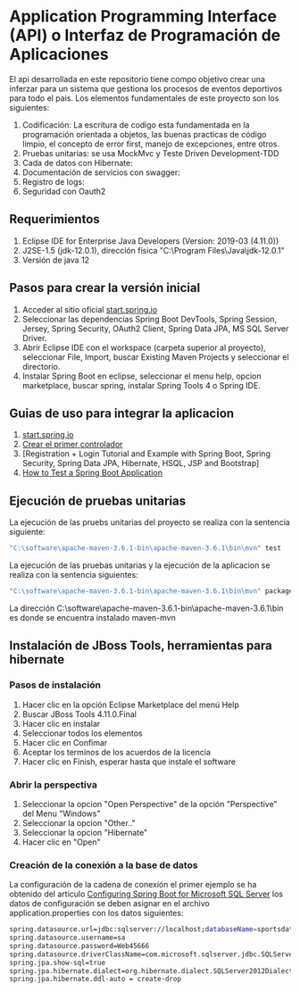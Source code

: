 # Application Programming Interface (API) o Interfaz de Programación de Aplicaciones

El api desarrollada en este repositorio tiene compo objetivo crear una inferzar para un sistema que gestiona los procesos de eventos deportivos para todo el pais.   Los elementos fundamentales de este proyecto son los siguientes:

1. Codificación: La escritura de codigo esta fundamentada en la programación orientada a objetos, las buenas practicas de código limpio, el concepto de error first, manejo de excepciones, entre otros.
2. Pruebas unitarias: se usa MockMvc y Teste Driven Development-TDD
3. Cada de datos con Hibernate:
4. Documentación de servicios con swagger:
5. Registro de logs:
6. Seguridad con Oauth2

## Requerimientos

1. Eclipse IDE for Enterprise Java Developers (Version: 2019-03 (4.11.0))
2. J2SE-1.5 (jdk-12.0.1), dirección física "C:\Program Files\Java\jdk-12.0.1"
3. Versión de java 12


## Pasos para crear la versión inicial

1. Acceder al sitio oficial [start.spring.io](https://start.spring.io/)
2. Seleccionar las dependencias Spring Boot DevTools, Spring Session, Jersey, Spring Security, OAuth2 Client, Spring Data JPA, MS SQL Server Driver.
3. Abrir Eclipse IDE con el workspace (carpeta superior al proyecto), seleccionar File, Import, buscar Existing Maven Projects y seleccionar el directorio.
4. Instalar Spring Boot en eclipse, seleccionar el menu help, opcion marketplace, buscar spring, instalar Spring Tools 4 o Spring IDE.

## Guias de uso para integrar la aplicacion
1. [start.spring.io](https://start.spring.io/)
2. [Crear el primer controlador](https://spring.io/guides/gs/spring-boot/)
3. [Registration + Login Tutorial and Example with Spring Boot, Spring Security, Spring Data JPA, Hibernate, HSQL, JSP and Bootstrap]
4. [How to Test a Spring Boot Application](https://stackabuse.com/how-to-test-a-spring-boot-application/)

## Ejecución de pruebas unitarias 

La ejecución de las pruebs unitarias del proyecto se realiza con la sentencia siguiente:
```sh
"C:\software\apache-maven-3.6.1-bin\apache-maven-3.6.1\bin\mvn" test
```

La ejecución de las pruebas unitarias y la ejecución de la aplicacion se realiza con la sentencia siguientes:
```sh
"C:\software\apache-maven-3.6.1-bin\apache-maven-3.6.1\bin\mvn" package && java -jar target/deportes_api-0.0.1-SNAPSHOT.jar
```

La dirección C:\software\apache-maven-3.6.1-bin\apache-maven-3.6.1\bin es donde se encuentra instalado maven-mvn


## Instalación de JBoss Tools, herramientas para hibernate

### Pasos de instalación

1. Hacer clic en la opción Eclipse Marketplace del menú Help
2. Buscar JBoss Tools 4.11.0.Final
3. Hacer clic en instalar
4. Seleccionar todos los elementos
5. Hacer clic en Confimar
6. Aceptar los terminos de los acuerdos de la licencia
7. Hacer clic en Finish, esperar hasta que instale el software

### Abrir la perspectiva

1. Seleccionar la opcion "Open Perspective" de la opción "Perspective" del Menu "Windows"
2. Seleccionar la opcion "Other.."
3. Seleccionar la opcion "Hibernate" 
4. Hacer clic en "Open"

### Creación de la conexión a la base de datos

La configuración de la cadena de conexión el primer ejemplo se ha obtenido del articulo [Configuring Spring Boot for Microsoft SQL Server](https://springframework.guru/configuring-spring-boot-for-microsoft-sql-server/) los datos de configuración se deben asignar en el archivo application.properties con los datos siguientes:

```sh
spring.datasource.url=jdbc:sqlserver://localhost;databaseName=sportsdata
spring.datasource.username=sa
spring.datasource.password=Web45666
spring.datasource.driverClassName=com.microsoft.sqlserver.jdbc.SQLServerDriver
spring.jpa.show-sql=true
spring.jpa.hibernate.dialect=org.hibernate.dialect.SQLServer2012Dialect
spring.jpa.hibernate.ddl-auto = create-drop
```
